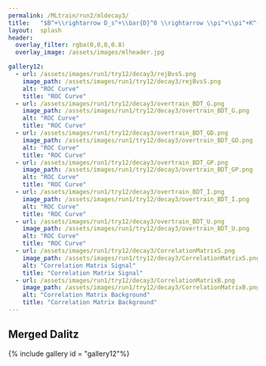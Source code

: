 ```yaml
---
permalink: /MLtrain/run2/mldecay3/
title:   "$B^+\\rightarrow D_s^+\\bar{D}^0 \\rightarrow \\pi^+\\pi^+K^-$ || $K^+\\pi^-\\pi^+\\pi^-$"
layout:  splash
header:
  overlay_filter: rgba(0,0,0,0.8)
  overlay_image: /assets/images/mlheader.jpg

gallery12:
  - url: /assets/images/run1/try12/decay3/rejBvsS.png
    image_path: /assets/images/run1/try12/decay3/rejBvsS.png
    alt: "ROC Curve"
    title: "ROC Curve"
  - url: /assets/images/run1/try12/decay3/overtrain_BDT_G.png
    image_path: /assets/images/run1/try12/decay3/overtrain_BDT_G.png
    alt: "ROC Curve"
    title: "ROC Curve"
  - url: /assets/images/run1/try12/decay3/overtrain_BDT_GD.png
    image_path: /assets/images/run1/try12/decay3/overtrain_BDT_GD.png
    alt: "ROC Curve"
    title: "ROC Curve"
  - url: /assets/images/run1/try12/decay3/overtrain_BDT_GP.png
    image_path: /assets/images/run1/try12/decay3/overtrain_BDT_GP.png
    alt: "ROC Curve"
    title: "ROC Curve"
  - url: /assets/images/run1/try12/decay3/overtrain_BDT_I.png
    image_path: /assets/images/run1/try12/decay3/overtrain_BDT_I.png
    alt: "ROC Curve"
    title: "ROC Curve"
  - url: /assets/images/run1/try12/decay3/overtrain_BDT_U.png
    image_path: /assets/images/run1/try12/decay3/overtrain_BDT_U.png
    alt: "ROC Curve"
    title: "ROC Curve"
  - url: /assets/images/run1/try12/decay3/CorrelationMatrixS.png
    image_path: /assets/images/run1/try12/decay3/CorrelationMatrixS.png
    alt: "Correlation Matrix Signal"
    title: "Correlation Matrix Signal"
  - url: /assets/images/run1/try12/decay3/CorrelationMatrixB.png
    image_path: /assets/images/run1/try12/decay3/CorrelationMatrixB.png
    alt: "Correlation Matrix Background"
    title: "Correlation Matrix Background"
---
```


## Merged Dalitz
{% include gallery id = "gallery12"%}
